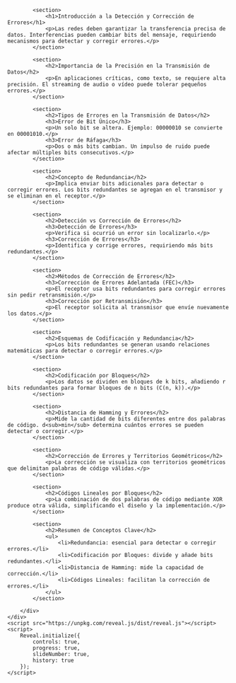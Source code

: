 <!DOCTYPE html>
<html>
<head>
    <title>Detección y Corrección de Errores</title>
    <link rel="stylesheet" href="https://unpkg.com/reveal.js/dist/reveal.css">
    <link rel="stylesheet" href="https://unpkg.com/reveal.js/dist/theme/black.css">
</head>
<body>
    <div class="reveal">
        <div class="slides">

            <section>
                <h1>Introducción a la Detección y Corrección de Errores</h1>
                <p>Las redes deben garantizar la transferencia precisa de datos. Interferencias pueden cambiar bits del mensaje, requiriendo mecanismos para detectar y corregir errores.</p>
            </section>

            <section>
                <h2>Importancia de la Precisión en la Transmisión de Datos</h2>
                <p>En aplicaciones críticas, como texto, se requiere alta precisión. El streaming de audio o vídeo puede tolerar pequeños errores.</p>
            </section>

            <section>
                <h2>Tipos de Errores en la Transmisión de Datos</h2>
                <h3>Error de Bit Único</h3>
                <p>Un solo bit se altera. Ejemplo: 00000010 se convierte en 00001010.</p>
                <h3>Error de Ráfaga</h3>
                <p>Dos o más bits cambian. Un impulso de ruido puede afectar múltiples bits consecutivos.</p>
            </section>

            <section>
                <h2>Concepto de Redundancia</h2>
                <p>Implica enviar bits adicionales para detectar o corregir errores. Los bits redundantes se agregan en el transmisor y se eliminan en el receptor.</p>
            </section>

            <section>
                <h2>Detección vs Corrección de Errores</h2>
                <h3>Detección de Errores</h3>
                <p>Verifica si ocurrió un error sin localizarlo.</p>
                <h3>Corrección de Errores</h3>
                <p>Identifica y corrige errores, requiriendo más bits redundantes.</p>
            </section>

            <section>
                <h2>Métodos de Corrección de Errores</h2>
                <h3>Corrección de Errores Adelantada (FEC)</h3>
                <p>El receptor usa bits redundantes para corregir errores sin pedir retransmisión.</p>
                <h3>Corrección por Retransmisión</h3>
                <p>El receptor solicita al transmisor que envíe nuevamente los datos.</p>
            </section>

            <section>
                <h2>Esquemas de Codificación y Redundancia</h2>
                <p>Los bits redundantes se generan usando relaciones matemáticas para detectar o corregir errores.</p>
            </section>

            <section>
                <h2>Codificación por Bloques</h2>
                <p>Los datos se dividen en bloques de k bits, añadiendo r bits redundantes para formar bloques de n bits (C(n, k)).</p>
            </section>

            <section>
                <h2>Distancia de Hamming y Errores</h2>
                <p>Mide la cantidad de bits diferentes entre dos palabras de código. d<sub>min</sub> determina cuántos errores se pueden detectar o corregir.</p>
            </section>

            <section>
                <h2>Corrección de Errores y Territorios Geométricos</h2>
                <p>La corrección se visualiza con territorios geométricos que delimitan palabras de código válidas.</p>
            </section>

            <section>
                <h2>Códigos Lineales por Bloques</h2>
                <p>La combinación de dos palabras de código mediante XOR produce otra válida, simplificando el diseño y la implementación.</p>
            </section>

            <section>
                <h2>Resumen de Conceptos Clave</h2>
                <ul>
                    <li>Redundancia: esencial para detectar o corregir errores.</li>
                    <li>Codificación por Bloques: divide y añade bits redundantes.</li>
                    <li>Distancia de Hamming: mide la capacidad de corrección.</li>
                    <li>Códigos Lineales: facilitan la corrección de errores.</li>
                </ul>
            </section>

        </div>
    </div>
    <script src="https://unpkg.com/reveal.js/dist/reveal.js"></script>
    <script>
        Reveal.initialize({
            controls: true,
            progress: true,
            slideNumber: true,
            history: true
        });
    </script>
</body>
</html>

